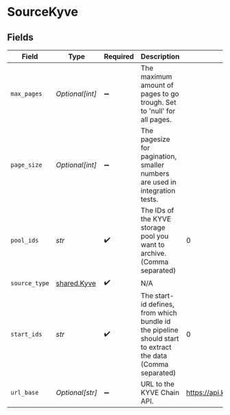 # SourceKyve


## Fields

| Field                                                                                                      | Type                                                                                                       | Required                                                                                                   | Description                                                                                                | Example                                                                                                    |
| ---------------------------------------------------------------------------------------------------------- | ---------------------------------------------------------------------------------------------------------- | ---------------------------------------------------------------------------------------------------------- | ---------------------------------------------------------------------------------------------------------- | ---------------------------------------------------------------------------------------------------------- |
| `max_pages`                                                                                                | *Optional[int]*                                                                                            | :heavy_minus_sign:                                                                                         | The maximum amount of pages to go trough. Set to 'null' for all pages.                                     |                                                                                                            |
| `page_size`                                                                                                | *Optional[int]*                                                                                            | :heavy_minus_sign:                                                                                         | The pagesize for pagination, smaller numbers are used in integration tests.                                |                                                                                                            |
| `pool_ids`                                                                                                 | *str*                                                                                                      | :heavy_check_mark:                                                                                         | The IDs of the KYVE storage pool you want to archive. (Comma separated)                                    | 0                                                                                                          |
| `source_type`                                                                                              | [shared.Kyve](../../models/shared/kyve.md)                                                                 | :heavy_check_mark:                                                                                         | N/A                                                                                                        |                                                                                                            |
| `start_ids`                                                                                                | *str*                                                                                                      | :heavy_check_mark:                                                                                         | The start-id defines, from which bundle id the pipeline should start to extract the data (Comma separated) | 0                                                                                                          |
| `url_base`                                                                                                 | *Optional[str]*                                                                                            | :heavy_minus_sign:                                                                                         | URL to the KYVE Chain API.                                                                                 | https://api.korellia.kyve.network/                                                                         |